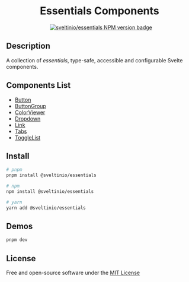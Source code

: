 <div align="center">
    <h1>Essentials Components</h1>
    &nbsp;
    <a href="https://www.npmjs.com/package/@sveltinio/essentials" target="_blank"><img src="https://img.shields.io/npm/v/@sveltinio/essentials.svg?style=flat" alt="sveltinio/essentials NPM version badge" /></a>
</div>

## Description

A collection of _essentials_, type-safe, accessible and configurable Svelte components.

## Components List

- [Button]
- [ButtonGroup]
- [ColorViewer]
- [Dropdown]
- [Link]
- [Tabs]
- [ToggleList]

## Install

```bash
# pnpm
pnpm install @sveltinio/essentials

# npm
npm install @sveltinio/essentials

# yarn
yarn add @sveltinio/essentials
```

## Demos

```bash
pnpm dev
```

## License

Free and open-source software under the [MIT License](LICENSE)

[Button]: https://github.com/sveltinio/components-library/tree/main/packages/essentials/src/lib/components/button
[ButtonGroup]: https://github.com/sveltinio/components-library/tree/main/packages/essentials/src/lib/components/button-group/
[ColorViewer]: https://github.com/sveltinio/components-library/tree/main/packages/essentials/src/lib/components/color/
[Dropdown]: https://github.com/sveltinio/components-library/tree/main/packages/essentials/src/lib/components/dropdown/
[Link]: https://github.com/sveltinio/components-library/tree/main/packages/essentials/src/lib/components/link/
[Tabs]: https://github.com/sveltinio/components-library/tree/main/packages/essentials/src/lib/components/tabs/
[ToggleList]: https://github.com/sveltinio/components-library/tree/main/packages/essentials/src/lib/components/list/
